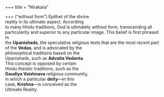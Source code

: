 +++
title = "Nirakara"

+++
(“without form”) Epithet of the divine  
reality in its ultimate aspect. According  
to many Hindu traditions, God is ultimately without form, transcending all  
particularity and superior to any particular image. This belief is first phrased in  
the **Upanishads**, the speculative religious texts that are the most recent part  
of the **Vedas**, and is advocated by the  
philosophical traditions based on the  
Upanishads, such as **Advaita Vedanta**.  
This concept is opposed by certain  
Hindu theistic traditions, such as the  
**Gaudiya Vaishnava** religious community,  
in which a particular **deity**—in this  
case, **Krishna**—is conceived as the  
Ultimate Reality.